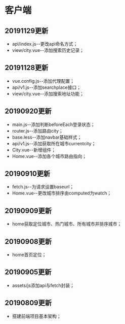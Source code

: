 # 客户端

## 20191129更新 ##
* api/index.js--更改api命名方式；
* view/city.vue--添加搜索历史记录；

## 20191128更新 ##
* vue.config.js--添加代理配置；
* api/v1.js--添加searchplace接口；
* view/city.vue--添加搜索地址功能；

## 20190920更新 ##
* main.js--添加判断beforeEach登录状态；
* router.js--添加路由city；
* base.less--添加navbar基础样式；
* api/v1.js--添加获取所在城市currentcity；
* City.vue--新增组件；
* Home.vue--添加各个城市路由指向；

## 20190910更新 ##
* fetch.js--为请求设置baseurl；
* Home.vue--更改城市排序由computed为watch；

## 20190909更新 ##
* home获取定位城市、热门城市、所有城市并排序城市；

## 20190908更新 ##
* home首页定位；

## 20190905更新 ##
* assets/js添加api与fetch封装；

## 20190809更新 ##
* 搭建前端项目基本架构；